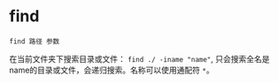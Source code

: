 
# find

```
find 路径 参数
```

在当前文件夹下搜索目录或文件： `find ./ -iname "name"`, 只会搜索全名是name的目录或文件，会递归搜索。名称可以使用通配符 `*`。